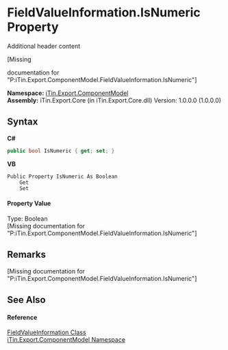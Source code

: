 # FieldValueInformation.IsNumeric Property 
Additional header content 

\[Missing <summary> documentation for "P:iTin.Export.ComponentModel.FieldValueInformation.IsNumeric"\]

**Namespace:**&nbsp;<a href="55171ca4-890c-0ab2-e812-efe82bc0b686">iTin.Export.ComponentModel</a><br />**Assembly:**&nbsp;iTin.Export.Core (in iTin.Export.Core.dll) Version: 1.0.0.0 (1.0.0.0)

## Syntax

**C#**<br />
``` C#
public bool IsNumeric { get; set; }
```

**VB**<br />
``` VB
Public Property IsNumeric As Boolean
	Get
	Set
```


#### Property Value
Type: Boolean<br />\[Missing <value> documentation for "P:iTin.Export.ComponentModel.FieldValueInformation.IsNumeric"\]

## Remarks
\[Missing <remarks> documentation for "P:iTin.Export.ComponentModel.FieldValueInformation.IsNumeric"\]

## See Also


#### Reference
<a href="7dc51c75-6975-e7a8-9eee-1a99a85073f3">FieldValueInformation Class</a><br /><a href="55171ca4-890c-0ab2-e812-efe82bc0b686">iTin.Export.ComponentModel Namespace</a><br />